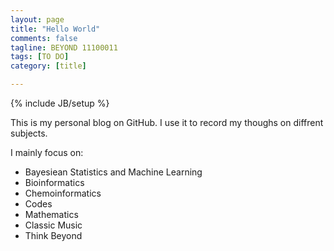```yaml
---
layout: page
title: "Hello World"
comments: false
tagline: BEYOND 11100011
tags: [TO DO]
category: [title]

---
```

{% include JB/setup %}

This is my personal blog on GitHub. I use it to record my thoughs on diffrent subjects.

I mainly focus on:

* Bayesiean Statistics and Machine Learning   
* Bioinformatics   
* Chemoinformatics   
* Codes   
* Mathematics   
* Classic Music   
* Think Beyond   

